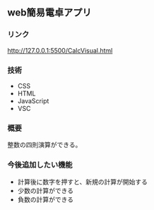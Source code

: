 ## web簡易電卓アプリ

### リンク
http://127.0.0.1:5500/CalcVisual.html

### 技術
+ CSS
+ HTML
+ JavaScript
+ VSC

### 概要
整数の四則演算ができる。

### 今後追加したい機能
+ 計算後に数字を押すと、新規の計算が開始する
+ 少数の計算ができる
+ 負数の計算ができる
